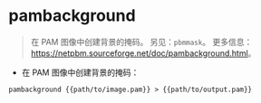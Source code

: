 # pambackground

> 在 PAM 图像中创建背景的掩码。
> 另见：`pbmmask`。
> 更多信息：<https://netpbm.sourceforge.net/doc/pambackground.html>。

- 在 PAM 图像中创建背景的掩码：

`pambackground {{path/to/image.pam}} > {{path/to/output.pam}}`